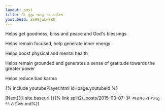 ```yaml
---
layout: post
title: ૐ ગુહ્ય નમહ ૧૧ ટાઈમ્સ
youtubeId: Ze99jwLwsKk
---
```

 
 
Helps get goodness, bliss and peace and God's blessings
 
Helps remain focused, help generate inner energy 
 
Helps boost physical and mental health 
 
Helps remain grounded and generates a sense of gratitude towards the greater power 
 
Helps reduce bad karma
 
 
 
 


{% include youtubePlayer.html id=page.youtubeId %}
 
[Next]({{ site.baseurl }}{% link  split2/_posts/2015-03-07-ૐ અગ્રવરાય નમહ ૧૧ ટાઈમ્સ.md%})
 
